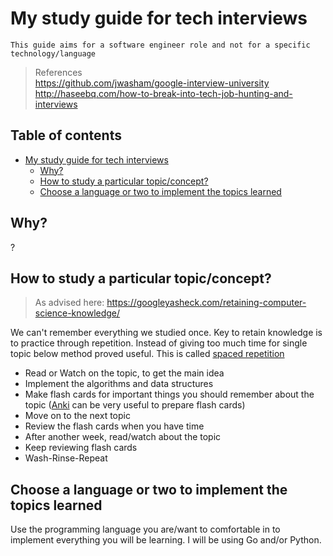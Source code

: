 # My study guide for tech interviews

`This guide aims for a software engineer role and not for a specific technology/language`


> References </br>
> https://github.com/jwasham/google-interview-university </br>
> http://haseebq.com/how-to-break-into-tech-job-hunting-and-interviews </br>



Table of contents
---
<!-- TOC -->

- [My study guide for tech interviews](#my-study-guide-for-tech-interviews)
    - [Why?](#why)
    - [How to study a particular topic/concept?](#how-to-study-a-particular-topicconcept)
    - [Choose a language or two to implement the topics learned](#choose-a-language-or-two-to-implement-the-topics-learned)

<!-- /TOC -->

## Why?
?


## How to study a particular topic/concept?
>As advised here: https://googleyasheck.com/retaining-computer-science-knowledge/

We can't remember everything we studied once. Key to retain knowledge is to practice through repetition. Instead of giving too much time for single topic below method proved useful. This is called [spaced repetition](https://en.wikipedia.org/wiki/Spaced_repetition)

* Read or Watch on the topic, to get the main idea
* Implement the algorithms and data structures
* Make flash cards for important things you should remember about the topic ([Anki](http://ankisrs.net/) can be very useful to prepare flash cards)
* Move on to the next topic
* Review the flash cards when you have time
* After another week, read/watch about the topic
* Keep reviewing flash cards
* Wash-Rinse-Repeat

## Choose a language or two to implement the topics learned
Use the programming language you are/want to comfortable in to implement everything you will be learning.
I will be using Go and/or Python.


